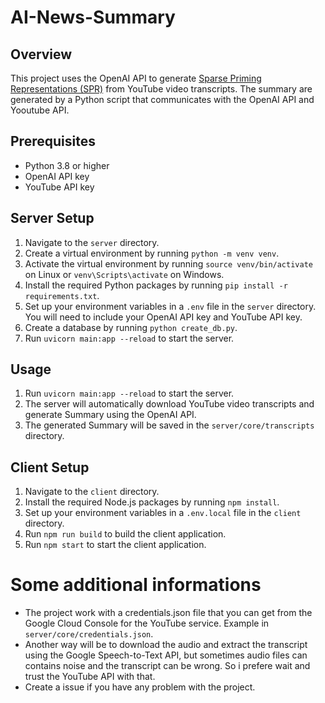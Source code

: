 # AI-News-Summary

## Overview
This project uses the OpenAI API to generate [Sparse Priming Representations (SPR)](https://www.youtube.com/watch?v=YjdmYCd6y0M) from YouTube video transcripts. The summary are generated by a Python script that communicates with the OpenAI API and Yooutube API.

## Prerequisites
- Python 3.8 or higher
- OpenAI API key 
- YouTube API key

## Server Setup
1. Navigate to the `server` directory.
2. Create a virtual environment by running `python -m venv venv`.
3. Activate the virtual environment by running `source venv/bin/activate` on Linux or `venv\Scripts\activate` on Windows.
4. Install the required Python packages by running `pip install -r requirements.txt`.
5. Set up your environment variables in a `.env` file in the `server` directory. You will need to include your OpenAI API key and YouTube API key.
6. Create a database by running `python create_db.py`.
7. Run `uvicorn main:app --reload` to start the server.

## Usage
1. Run `uvicorn main:app --reload` to start the server.
2. The server will automatically download YouTube video transcripts and generate Summary using the OpenAI API.
3. The generated Summary will be saved in the `server/core/transcripts` directory.

## Client Setup
1. Navigate to the `client` directory.
2. Install the required Node.js packages by running `npm install`.
3. Set up your environment variables in a `.env.local` file in the `client` directory.
4. Run `npm run build` to build the client application.
5. Run `npm start` to start the client application.

# Some additional informations
- The project work with a credentials.json file that you can get from the Google Cloud Console for the YouTube service. Example in ```server/core/credentials.json```.
- Another way will be to download the audio and extract the transcript using the Google Speech-to-Text API, but sometimes audio files can contains noise and the transcript can be wrong. So i prefere wait and trust the YouTube API with that.
- Create a issue if you have any problem with the project.

